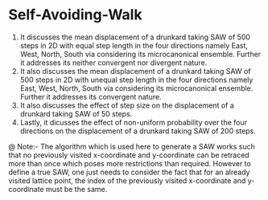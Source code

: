 # Self-Avoiding-Walk
1. It discusses the mean displacement of a drunkard taking SAW of 500 steps in 2D with equal step length in the four directions namely East, West, North, South via considering its microcanonical ensemble. Further it addresses its neither convergent nor divergent nature.
2. It also discusses the mean displacement of a drunkard taking SAW of 500 steps in 2D with unequal step length in the four directions namely East, West, North, South via considering its microcanonical ensemble. Further it addresses its convergent nature.
3. It also discusses the effect of step size on the displacement of a drunkard taking SAW of 50 steps.
4. Lastly, it dicusses the effect of non-uniform probability over the four directions on the displacement of a drunkard taking SAW of 200 steps.

@ Note:-
The algorithm which is used here to generate a SAW works such that no previously visited x-coordinate and y-coordinate can be retraced more than once which poses more restrictions than required. However to define a true SAW, one just needs to consider the fact that for an already visited lattice point, the index of the previously visited x-coordinate and y-coordinate must be the same.
